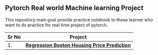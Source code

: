 ## Pytorch Real world Machine learning Project

This repository main goal provide practice notebook to those learner who want to do practice for real time project of pytorch.

| Sr No | Project                                                      |
| ----- | ------------------------------------------------------------ |
| 1.    | **[Regression Boston Housing Price Prediction](Project_1_Regression_Boston_Housing_Price_Prediction_Using_Pytorch.ipynb)** |

